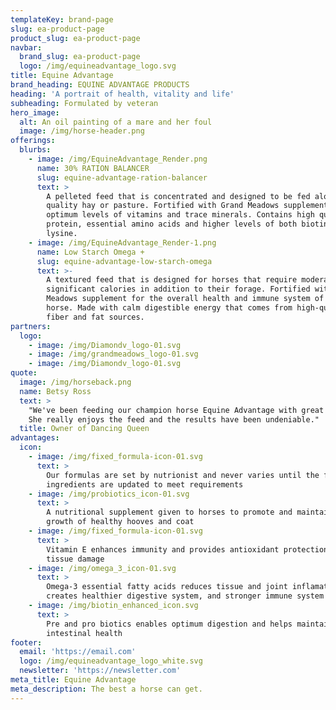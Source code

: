 ```yaml
---
templateKey: brand-page
slug: ea-product-page
product_slug: ea-product-page
navbar:
  brand_slug: ea-product-page
  logo: /img/equineadvantage_logo.svg
title: Equine Advantage
brand_heading: EQUINE ADVANTAGE PRODUCTS
heading: 'A portrait of health, vitality and life'
subheading: Formulated by veteran
hero_image:
  alt: An oil painting of a mare and her foul
  image: /img/horse-header.png
offerings:
  blurbs:
    - image: /img/EquineAdvantage_Render.png
      name: 30% RATION BALANCER
      slug: equine-advantage-ration-balancer
      text: >
        A pelleted feed that is concentrated and designed to be fed along with
        quality hay or pasture. Fortified with Grand Meadows supplement for
        optimum levels of vitamins and trace minerals. Contains high quality
        protein, essential amino acids and higher levels of both biotin and
        lysine.
    - image: /img/EquineAdvantage_Render-1.png
      name: Low Starch Omega +
      slug: equine-advantage-low-starch-omega
      text: >-
        A textured feed that is designed for horses that require moderate to
        significant calories in addition to their forage. Fortified with Grand
        Meadows supplement for the overall health and immune system of your
        horse. Made with calm digestible energy that comes from high-quality
        fiber and fat sources.
partners:
  logo:
    - image: /img/Diamondv_logo-01.svg
    - image: /img/grandmeadows_logo-01.svg
    - image: /img/Diamondv_logo-01.svg
quote:
  image: /img/horseback.png
  name: Betsy Ross
  text: >
    "We've been feeding our champion horse Equine Advantage with great results.
    She really enjoys the feed and the results have been undeniable."
  title: Owner of Dancing Queen
advantages:
  icon:
    - image: /img/fixed_formula-icon-01.svg
      text: >
        Our formulas are set by nutrionist and never varies until the formula or
        ingredients are updated to meet requirements
    - image: /img/probiotics_icon-01.svg
      text: >
        A nutritional supplement given to horses to promote and maintain the
        growth of healthy hooves and coat
    - image: /img/fixed_formula-icon-01.svg
      text: >
        Vitamin E enhances immunity and provides antioxidant protection against
        tissue damage
    - image: /img/omega_3_icon-01.svg
      text: >
        Omega-3 essential fatty acids reduces tissue and joint inflamation,
        creates healthier digestive system, and stronger immune system
    - image: /img/biotin_enhanced_icon.svg
      text: >
        Pre and pro biotics enables optimum digestion and helps maintain
        intestinal health
footer:
  email: 'https://email.com'
  logo: /img/equineadvantage_logo_white.svg
  newsletter: 'https://newsletter.com'
meta_title: Equine Advantage
meta_description: The best a horse can get.
---
```

